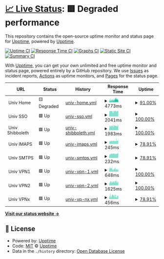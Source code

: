 # [📈 Live Status](https://demo.upptime.js.org): <!--live status--> **🟨 Degraded performance**

This repository contains the open-source uptime monitor and status page for [Upptime](https://upptime.js.org), powered by [Upptime](https://github.com/upptime/upptime).

[![Uptime CI](https://github.com/littleBanshee/upptime/workflows/Uptime%20CI/badge.svg)](https://github.com/littleBanshee/upptime/actions?query=workflow%3A%22Uptime+CI%22)
[![Response Time CI](https://github.com/littleBanshee/upptime/workflows/Response%20Time%20CI/badge.svg)](https://github.com/littleBanshee/upptime/actions?query=workflow%3A%22Response+Time+CI%22)
[![Graphs CI](https://github.com/littleBanshee/upptime/workflows/Graphs%20CI/badge.svg)](https://github.com/littleBanshee/upptime/actions?query=workflow%3A%22Graphs+CI%22)
[![Static Site CI](https://github.com/littleBanshee/upptime/workflows/Static%20Site%20CI/badge.svg)](https://github.com/littleBanshee/upptime/actions?query=workflow%3A%22Static+Site+CI%22)
[![Summary CI](https://github.com/littleBanshee/upptime/workflows/Summary%20CI/badge.svg)](https://github.com/littleBanshee/upptime/actions?query=workflow%3A%22Summary+CI%22)

With [Upptime](https://upptime.js.org), you can get your own unlimited and free uptime monitor and status page, powered entirely by a GitHub repository. We use [Issues](https://github.com/upptime/upptime/issues) as incident reports, [Actions](https://github.com/littleBanshee/upptime/actions) as uptime monitors, and [Pages](https://demo.upptime.js.org) for the status page.

<!--start: status pages-->
<!-- This summary is generated by Upptime (https://github.com/upptime/upptime) -->
<!-- Do not edit this manually, your changes will be overwritten -->
<!-- prettier-ignore -->
| URL | Status | History | Response Time | Uptime |
| --- | ------ | ------- | ------------- | ------ |
| <img alt="" src="https://icons.duckduckgo.com/ip3/null.ico" height="13"> Univ Home | 🟨 Degraded | [univ-home.yml](https://github.com/littleBanshee/upptime/commits/HEAD/history/univ-home.yml) | <details><summary><img alt="Response time graph" src="./graphs/univ-home/response-time-week.png" height="20"> 4773ms</summary><br><a href="https://littleBanshee.github.io/upptime/history/univ-home"><img alt="Response time 3694" src="https://img.shields.io/endpoint?url=https%3A%2F%2Fraw.githubusercontent.com%2FlittleBanshee%2Fupptime%2FHEAD%2Fapi%2Funiv-home%2Fresponse-time.json"></a><br><a href="https://littleBanshee.github.io/upptime/history/univ-home"><img alt="24-hour response time 5297" src="https://img.shields.io/endpoint?url=https%3A%2F%2Fraw.githubusercontent.com%2FlittleBanshee%2Fupptime%2FHEAD%2Fapi%2Funiv-home%2Fresponse-time-day.json"></a><br><a href="https://littleBanshee.github.io/upptime/history/univ-home"><img alt="7-day response time 4773" src="https://img.shields.io/endpoint?url=https%3A%2F%2Fraw.githubusercontent.com%2FlittleBanshee%2Fupptime%2FHEAD%2Fapi%2Funiv-home%2Fresponse-time-week.json"></a><br><a href="https://littleBanshee.github.io/upptime/history/univ-home"><img alt="30-day response time 3694" src="https://img.shields.io/endpoint?url=https%3A%2F%2Fraw.githubusercontent.com%2FlittleBanshee%2Fupptime%2FHEAD%2Fapi%2Funiv-home%2Fresponse-time-month.json"></a><br><a href="https://littleBanshee.github.io/upptime/history/univ-home"><img alt="1-year response time 3694" src="https://img.shields.io/endpoint?url=https%3A%2F%2Fraw.githubusercontent.com%2FlittleBanshee%2Fupptime%2FHEAD%2Fapi%2Funiv-home%2Fresponse-time-year.json"></a></details> | <details><summary><a href="https://littleBanshee.github.io/upptime/history/univ-home">91.00%</a></summary><a href="https://littleBanshee.github.io/upptime/history/univ-home"><img alt="All-time uptime 97.16%" src="https://img.shields.io/endpoint?url=https%3A%2F%2Fraw.githubusercontent.com%2FlittleBanshee%2Fupptime%2FHEAD%2Fapi%2Funiv-home%2Fuptime.json"></a><br><a href="https://littleBanshee.github.io/upptime/history/univ-home"><img alt="24-hour uptime 90.40%" src="https://img.shields.io/endpoint?url=https%3A%2F%2Fraw.githubusercontent.com%2FlittleBanshee%2Fupptime%2FHEAD%2Fapi%2Funiv-home%2Fuptime-day.json"></a><br><a href="https://littleBanshee.github.io/upptime/history/univ-home"><img alt="7-day uptime 91.00%" src="https://img.shields.io/endpoint?url=https%3A%2F%2Fraw.githubusercontent.com%2FlittleBanshee%2Fupptime%2FHEAD%2Fapi%2Funiv-home%2Fuptime-week.json"></a><br><a href="https://littleBanshee.github.io/upptime/history/univ-home"><img alt="30-day uptime 97.16%" src="https://img.shields.io/endpoint?url=https%3A%2F%2Fraw.githubusercontent.com%2FlittleBanshee%2Fupptime%2FHEAD%2Fapi%2Funiv-home%2Fuptime-month.json"></a><br><a href="https://littleBanshee.github.io/upptime/history/univ-home"><img alt="1-year uptime 97.16%" src="https://img.shields.io/endpoint?url=https%3A%2F%2Fraw.githubusercontent.com%2FlittleBanshee%2Fupptime%2FHEAD%2Fapi%2Funiv-home%2Fuptime-year.json"></a></details>
| <img alt="" src="https://icons.duckduckgo.com/ip3/null.ico" height="13"> Univ SSO | 🟩 Up | [univ-sso.yml](https://github.com/littleBanshee/upptime/commits/HEAD/history/univ-sso.yml) | <details><summary><img alt="Response time graph" src="./graphs/univ-sso/response-time-week.png" height="20"> 2041ms</summary><br><a href="https://littleBanshee.github.io/upptime/history/univ-sso"><img alt="Response time 1914" src="https://img.shields.io/endpoint?url=https%3A%2F%2Fraw.githubusercontent.com%2FlittleBanshee%2Fupptime%2FHEAD%2Fapi%2Funiv-sso%2Fresponse-time.json"></a><br><a href="https://littleBanshee.github.io/upptime/history/univ-sso"><img alt="24-hour response time 2305" src="https://img.shields.io/endpoint?url=https%3A%2F%2Fraw.githubusercontent.com%2FlittleBanshee%2Fupptime%2FHEAD%2Fapi%2Funiv-sso%2Fresponse-time-day.json"></a><br><a href="https://littleBanshee.github.io/upptime/history/univ-sso"><img alt="7-day response time 2041" src="https://img.shields.io/endpoint?url=https%3A%2F%2Fraw.githubusercontent.com%2FlittleBanshee%2Fupptime%2FHEAD%2Fapi%2Funiv-sso%2Fresponse-time-week.json"></a><br><a href="https://littleBanshee.github.io/upptime/history/univ-sso"><img alt="30-day response time 1914" src="https://img.shields.io/endpoint?url=https%3A%2F%2Fraw.githubusercontent.com%2FlittleBanshee%2Fupptime%2FHEAD%2Fapi%2Funiv-sso%2Fresponse-time-month.json"></a><br><a href="https://littleBanshee.github.io/upptime/history/univ-sso"><img alt="1-year response time 1914" src="https://img.shields.io/endpoint?url=https%3A%2F%2Fraw.githubusercontent.com%2FlittleBanshee%2Fupptime%2FHEAD%2Fapi%2Funiv-sso%2Fresponse-time-year.json"></a></details> | <details><summary><a href="https://littleBanshee.github.io/upptime/history/univ-sso">100.00%</a></summary><a href="https://littleBanshee.github.io/upptime/history/univ-sso"><img alt="All-time uptime 100.00%" src="https://img.shields.io/endpoint?url=https%3A%2F%2Fraw.githubusercontent.com%2FlittleBanshee%2Fupptime%2FHEAD%2Fapi%2Funiv-sso%2Fuptime.json"></a><br><a href="https://littleBanshee.github.io/upptime/history/univ-sso"><img alt="24-hour uptime 100.00%" src="https://img.shields.io/endpoint?url=https%3A%2F%2Fraw.githubusercontent.com%2FlittleBanshee%2Fupptime%2FHEAD%2Fapi%2Funiv-sso%2Fuptime-day.json"></a><br><a href="https://littleBanshee.github.io/upptime/history/univ-sso"><img alt="7-day uptime 100.00%" src="https://img.shields.io/endpoint?url=https%3A%2F%2Fraw.githubusercontent.com%2FlittleBanshee%2Fupptime%2FHEAD%2Fapi%2Funiv-sso%2Fuptime-week.json"></a><br><a href="https://littleBanshee.github.io/upptime/history/univ-sso"><img alt="30-day uptime 100.00%" src="https://img.shields.io/endpoint?url=https%3A%2F%2Fraw.githubusercontent.com%2FlittleBanshee%2Fupptime%2FHEAD%2Fapi%2Funiv-sso%2Fuptime-month.json"></a><br><a href="https://littleBanshee.github.io/upptime/history/univ-sso"><img alt="1-year uptime 100.00%" src="https://img.shields.io/endpoint?url=https%3A%2F%2Fraw.githubusercontent.com%2FlittleBanshee%2Fupptime%2FHEAD%2Fapi%2Funiv-sso%2Fuptime-year.json"></a></details>
| <img alt="" src="https://icons.duckduckgo.com/ip3/null.ico" height="13"> Univ Shibboleth | 🟩 Up | [univ-shibboleth.yml](https://github.com/littleBanshee/upptime/commits/HEAD/history/univ-shibboleth.yml) | <details><summary><img alt="Response time graph" src="./graphs/univ-shibboleth/response-time-week.png" height="20"> 1983ms</summary><br><a href="https://littleBanshee.github.io/upptime/history/univ-shibboleth"><img alt="Response time 1865" src="https://img.shields.io/endpoint?url=https%3A%2F%2Fraw.githubusercontent.com%2FlittleBanshee%2Fupptime%2FHEAD%2Fapi%2Funiv-shibboleth%2Fresponse-time.json"></a><br><a href="https://littleBanshee.github.io/upptime/history/univ-shibboleth"><img alt="24-hour response time 2501" src="https://img.shields.io/endpoint?url=https%3A%2F%2Fraw.githubusercontent.com%2FlittleBanshee%2Fupptime%2FHEAD%2Fapi%2Funiv-shibboleth%2Fresponse-time-day.json"></a><br><a href="https://littleBanshee.github.io/upptime/history/univ-shibboleth"><img alt="7-day response time 1983" src="https://img.shields.io/endpoint?url=https%3A%2F%2Fraw.githubusercontent.com%2FlittleBanshee%2Fupptime%2FHEAD%2Fapi%2Funiv-shibboleth%2Fresponse-time-week.json"></a><br><a href="https://littleBanshee.github.io/upptime/history/univ-shibboleth"><img alt="30-day response time 1865" src="https://img.shields.io/endpoint?url=https%3A%2F%2Fraw.githubusercontent.com%2FlittleBanshee%2Fupptime%2FHEAD%2Fapi%2Funiv-shibboleth%2Fresponse-time-month.json"></a><br><a href="https://littleBanshee.github.io/upptime/history/univ-shibboleth"><img alt="1-year response time 1865" src="https://img.shields.io/endpoint?url=https%3A%2F%2Fraw.githubusercontent.com%2FlittleBanshee%2Fupptime%2FHEAD%2Fapi%2Funiv-shibboleth%2Fresponse-time-year.json"></a></details> | <details><summary><a href="https://littleBanshee.github.io/upptime/history/univ-shibboleth">100.00%</a></summary><a href="https://littleBanshee.github.io/upptime/history/univ-shibboleth"><img alt="All-time uptime 100.00%" src="https://img.shields.io/endpoint?url=https%3A%2F%2Fraw.githubusercontent.com%2FlittleBanshee%2Fupptime%2FHEAD%2Fapi%2Funiv-shibboleth%2Fuptime.json"></a><br><a href="https://littleBanshee.github.io/upptime/history/univ-shibboleth"><img alt="24-hour uptime 100.00%" src="https://img.shields.io/endpoint?url=https%3A%2F%2Fraw.githubusercontent.com%2FlittleBanshee%2Fupptime%2FHEAD%2Fapi%2Funiv-shibboleth%2Fuptime-day.json"></a><br><a href="https://littleBanshee.github.io/upptime/history/univ-shibboleth"><img alt="7-day uptime 100.00%" src="https://img.shields.io/endpoint?url=https%3A%2F%2Fraw.githubusercontent.com%2FlittleBanshee%2Fupptime%2FHEAD%2Fapi%2Funiv-shibboleth%2Fuptime-week.json"></a><br><a href="https://littleBanshee.github.io/upptime/history/univ-shibboleth"><img alt="30-day uptime 100.00%" src="https://img.shields.io/endpoint?url=https%3A%2F%2Fraw.githubusercontent.com%2FlittleBanshee%2Fupptime%2FHEAD%2Fapi%2Funiv-shibboleth%2Fuptime-month.json"></a><br><a href="https://littleBanshee.github.io/upptime/history/univ-shibboleth"><img alt="1-year uptime 100.00%" src="https://img.shields.io/endpoint?url=https%3A%2F%2Fraw.githubusercontent.com%2FlittleBanshee%2Fupptime%2FHEAD%2Fapi%2Funiv-shibboleth%2Fuptime-year.json"></a></details>
| <img alt="" src="https://icons.duckduckgo.com/ip3/null.ico" height="13"> Univ IMAPS | 🟩 Up | [univ-imaps.yml](https://github.com/littleBanshee/upptime/commits/HEAD/history/univ-imaps.yml) | <details><summary><img alt="Response time graph" src="./graphs/univ-imaps/response-time-week.png" height="20"> 245ms</summary><br><a href="https://littleBanshee.github.io/upptime/history/univ-imaps"><img alt="Response time 248" src="https://img.shields.io/endpoint?url=https%3A%2F%2Fraw.githubusercontent.com%2FlittleBanshee%2Fupptime%2FHEAD%2Fapi%2Funiv-imaps%2Fresponse-time.json"></a><br><a href="https://littleBanshee.github.io/upptime/history/univ-imaps"><img alt="24-hour response time 346" src="https://img.shields.io/endpoint?url=https%3A%2F%2Fraw.githubusercontent.com%2FlittleBanshee%2Fupptime%2FHEAD%2Fapi%2Funiv-imaps%2Fresponse-time-day.json"></a><br><a href="https://littleBanshee.github.io/upptime/history/univ-imaps"><img alt="7-day response time 245" src="https://img.shields.io/endpoint?url=https%3A%2F%2Fraw.githubusercontent.com%2FlittleBanshee%2Fupptime%2FHEAD%2Fapi%2Funiv-imaps%2Fresponse-time-week.json"></a><br><a href="https://littleBanshee.github.io/upptime/history/univ-imaps"><img alt="30-day response time 248" src="https://img.shields.io/endpoint?url=https%3A%2F%2Fraw.githubusercontent.com%2FlittleBanshee%2Fupptime%2FHEAD%2Fapi%2Funiv-imaps%2Fresponse-time-month.json"></a><br><a href="https://littleBanshee.github.io/upptime/history/univ-imaps"><img alt="1-year response time 248" src="https://img.shields.io/endpoint?url=https%3A%2F%2Fraw.githubusercontent.com%2FlittleBanshee%2Fupptime%2FHEAD%2Fapi%2Funiv-imaps%2Fresponse-time-year.json"></a></details> | <details><summary><a href="https://littleBanshee.github.io/upptime/history/univ-imaps">78.91%</a></summary><a href="https://littleBanshee.github.io/upptime/history/univ-imaps"><img alt="All-time uptime 90.33%" src="https://img.shields.io/endpoint?url=https%3A%2F%2Fraw.githubusercontent.com%2FlittleBanshee%2Fupptime%2FHEAD%2Fapi%2Funiv-imaps%2Fuptime.json"></a><br><a href="https://littleBanshee.github.io/upptime/history/univ-imaps"><img alt="24-hour uptime 100.00%" src="https://img.shields.io/endpoint?url=https%3A%2F%2Fraw.githubusercontent.com%2FlittleBanshee%2Fupptime%2FHEAD%2Fapi%2Funiv-imaps%2Fuptime-day.json"></a><br><a href="https://littleBanshee.github.io/upptime/history/univ-imaps"><img alt="7-day uptime 78.91%" src="https://img.shields.io/endpoint?url=https%3A%2F%2Fraw.githubusercontent.com%2FlittleBanshee%2Fupptime%2FHEAD%2Fapi%2Funiv-imaps%2Fuptime-week.json"></a><br><a href="https://littleBanshee.github.io/upptime/history/univ-imaps"><img alt="30-day uptime 90.33%" src="https://img.shields.io/endpoint?url=https%3A%2F%2Fraw.githubusercontent.com%2FlittleBanshee%2Fupptime%2FHEAD%2Fapi%2Funiv-imaps%2Fuptime-month.json"></a><br><a href="https://littleBanshee.github.io/upptime/history/univ-imaps"><img alt="1-year uptime 90.33%" src="https://img.shields.io/endpoint?url=https%3A%2F%2Fraw.githubusercontent.com%2FlittleBanshee%2Fupptime%2FHEAD%2Fapi%2Funiv-imaps%2Fuptime-year.json"></a></details>
| <img alt="" src="https://icons.duckduckgo.com/ip3/null.ico" height="13"> Univ SMTPS | 🟩 Up | [univ-smtps.yml](https://github.com/littleBanshee/upptime/commits/HEAD/history/univ-smtps.yml) | <details><summary><img alt="Response time graph" src="./graphs/univ-smtps/response-time-week.png" height="20"> 232ms</summary><br><a href="https://littleBanshee.github.io/upptime/history/univ-smtps"><img alt="Response time 241" src="https://img.shields.io/endpoint?url=https%3A%2F%2Fraw.githubusercontent.com%2FlittleBanshee%2Fupptime%2FHEAD%2Fapi%2Funiv-smtps%2Fresponse-time.json"></a><br><a href="https://littleBanshee.github.io/upptime/history/univ-smtps"><img alt="24-hour response time 282" src="https://img.shields.io/endpoint?url=https%3A%2F%2Fraw.githubusercontent.com%2FlittleBanshee%2Fupptime%2FHEAD%2Fapi%2Funiv-smtps%2Fresponse-time-day.json"></a><br><a href="https://littleBanshee.github.io/upptime/history/univ-smtps"><img alt="7-day response time 232" src="https://img.shields.io/endpoint?url=https%3A%2F%2Fraw.githubusercontent.com%2FlittleBanshee%2Fupptime%2FHEAD%2Fapi%2Funiv-smtps%2Fresponse-time-week.json"></a><br><a href="https://littleBanshee.github.io/upptime/history/univ-smtps"><img alt="30-day response time 241" src="https://img.shields.io/endpoint?url=https%3A%2F%2Fraw.githubusercontent.com%2FlittleBanshee%2Fupptime%2FHEAD%2Fapi%2Funiv-smtps%2Fresponse-time-month.json"></a><br><a href="https://littleBanshee.github.io/upptime/history/univ-smtps"><img alt="1-year response time 241" src="https://img.shields.io/endpoint?url=https%3A%2F%2Fraw.githubusercontent.com%2FlittleBanshee%2Fupptime%2FHEAD%2Fapi%2Funiv-smtps%2Fresponse-time-year.json"></a></details> | <details><summary><a href="https://littleBanshee.github.io/upptime/history/univ-smtps">78.91%</a></summary><a href="https://littleBanshee.github.io/upptime/history/univ-smtps"><img alt="All-time uptime 90.54%" src="https://img.shields.io/endpoint?url=https%3A%2F%2Fraw.githubusercontent.com%2FlittleBanshee%2Fupptime%2FHEAD%2Fapi%2Funiv-smtps%2Fuptime.json"></a><br><a href="https://littleBanshee.github.io/upptime/history/univ-smtps"><img alt="24-hour uptime 100.00%" src="https://img.shields.io/endpoint?url=https%3A%2F%2Fraw.githubusercontent.com%2FlittleBanshee%2Fupptime%2FHEAD%2Fapi%2Funiv-smtps%2Fuptime-day.json"></a><br><a href="https://littleBanshee.github.io/upptime/history/univ-smtps"><img alt="7-day uptime 78.91%" src="https://img.shields.io/endpoint?url=https%3A%2F%2Fraw.githubusercontent.com%2FlittleBanshee%2Fupptime%2FHEAD%2Fapi%2Funiv-smtps%2Fuptime-week.json"></a><br><a href="https://littleBanshee.github.io/upptime/history/univ-smtps"><img alt="30-day uptime 90.54%" src="https://img.shields.io/endpoint?url=https%3A%2F%2Fraw.githubusercontent.com%2FlittleBanshee%2Fupptime%2FHEAD%2Fapi%2Funiv-smtps%2Fuptime-month.json"></a><br><a href="https://littleBanshee.github.io/upptime/history/univ-smtps"><img alt="1-year uptime 90.54%" src="https://img.shields.io/endpoint?url=https%3A%2F%2Fraw.githubusercontent.com%2FlittleBanshee%2Fupptime%2FHEAD%2Fapi%2Funiv-smtps%2Fuptime-year.json"></a></details>
| <img alt="" src="https://icons.duckduckgo.com/ip3/null.ico" height="13"> Univ VPN1 | 🟩 Up | [univ-vpn-1.yml](https://github.com/littleBanshee/upptime/commits/HEAD/history/univ-vpn-1.yml) | <details><summary><img alt="Response time graph" src="./graphs/univ-vpn-1/response-time-week.png" height="20"> 648ms</summary><br><a href="https://littleBanshee.github.io/upptime/history/univ-vpn-1"><img alt="Response time 863" src="https://img.shields.io/endpoint?url=https%3A%2F%2Fraw.githubusercontent.com%2FlittleBanshee%2Fupptime%2FHEAD%2Fapi%2Funiv-vpn-1%2Fresponse-time.json"></a><br><a href="https://littleBanshee.github.io/upptime/history/univ-vpn-1"><img alt="24-hour response time 447" src="https://img.shields.io/endpoint?url=https%3A%2F%2Fraw.githubusercontent.com%2FlittleBanshee%2Fupptime%2FHEAD%2Fapi%2Funiv-vpn-1%2Fresponse-time-day.json"></a><br><a href="https://littleBanshee.github.io/upptime/history/univ-vpn-1"><img alt="7-day response time 648" src="https://img.shields.io/endpoint?url=https%3A%2F%2Fraw.githubusercontent.com%2FlittleBanshee%2Fupptime%2FHEAD%2Fapi%2Funiv-vpn-1%2Fresponse-time-week.json"></a><br><a href="https://littleBanshee.github.io/upptime/history/univ-vpn-1"><img alt="30-day response time 863" src="https://img.shields.io/endpoint?url=https%3A%2F%2Fraw.githubusercontent.com%2FlittleBanshee%2Fupptime%2FHEAD%2Fapi%2Funiv-vpn-1%2Fresponse-time-month.json"></a><br><a href="https://littleBanshee.github.io/upptime/history/univ-vpn-1"><img alt="1-year response time 863" src="https://img.shields.io/endpoint?url=https%3A%2F%2Fraw.githubusercontent.com%2FlittleBanshee%2Fupptime%2FHEAD%2Fapi%2Funiv-vpn-1%2Fresponse-time-year.json"></a></details> | <details><summary><a href="https://littleBanshee.github.io/upptime/history/univ-vpn-1">100.00%</a></summary><a href="https://littleBanshee.github.io/upptime/history/univ-vpn-1"><img alt="All-time uptime 99.86%" src="https://img.shields.io/endpoint?url=https%3A%2F%2Fraw.githubusercontent.com%2FlittleBanshee%2Fupptime%2FHEAD%2Fapi%2Funiv-vpn-1%2Fuptime.json"></a><br><a href="https://littleBanshee.github.io/upptime/history/univ-vpn-1"><img alt="24-hour uptime 100.00%" src="https://img.shields.io/endpoint?url=https%3A%2F%2Fraw.githubusercontent.com%2FlittleBanshee%2Fupptime%2FHEAD%2Fapi%2Funiv-vpn-1%2Fuptime-day.json"></a><br><a href="https://littleBanshee.github.io/upptime/history/univ-vpn-1"><img alt="7-day uptime 100.00%" src="https://img.shields.io/endpoint?url=https%3A%2F%2Fraw.githubusercontent.com%2FlittleBanshee%2Fupptime%2FHEAD%2Fapi%2Funiv-vpn-1%2Fuptime-week.json"></a><br><a href="https://littleBanshee.github.io/upptime/history/univ-vpn-1"><img alt="30-day uptime 99.86%" src="https://img.shields.io/endpoint?url=https%3A%2F%2Fraw.githubusercontent.com%2FlittleBanshee%2Fupptime%2FHEAD%2Fapi%2Funiv-vpn-1%2Fuptime-month.json"></a><br><a href="https://littleBanshee.github.io/upptime/history/univ-vpn-1"><img alt="1-year uptime 99.86%" src="https://img.shields.io/endpoint?url=https%3A%2F%2Fraw.githubusercontent.com%2FlittleBanshee%2Fupptime%2FHEAD%2Fapi%2Funiv-vpn-1%2Fuptime-year.json"></a></details>
| <img alt="" src="https://icons.duckduckgo.com/ip3/null.ico" height="13"> Univ VPN2 | 🟩 Up | [univ-vpn-2.yml](https://github.com/littleBanshee/upptime/commits/HEAD/history/univ-vpn-2.yml) | <details><summary><img alt="Response time graph" src="./graphs/univ-vpn-2/response-time-week.png" height="20"> 1625ms</summary><br><a href="https://littleBanshee.github.io/upptime/history/univ-vpn-2"><img alt="Response time 1530" src="https://img.shields.io/endpoint?url=https%3A%2F%2Fraw.githubusercontent.com%2FlittleBanshee%2Fupptime%2FHEAD%2Fapi%2Funiv-vpn-2%2Fresponse-time.json"></a><br><a href="https://littleBanshee.github.io/upptime/history/univ-vpn-2"><img alt="24-hour response time 1597" src="https://img.shields.io/endpoint?url=https%3A%2F%2Fraw.githubusercontent.com%2FlittleBanshee%2Fupptime%2FHEAD%2Fapi%2Funiv-vpn-2%2Fresponse-time-day.json"></a><br><a href="https://littleBanshee.github.io/upptime/history/univ-vpn-2"><img alt="7-day response time 1625" src="https://img.shields.io/endpoint?url=https%3A%2F%2Fraw.githubusercontent.com%2FlittleBanshee%2Fupptime%2FHEAD%2Fapi%2Funiv-vpn-2%2Fresponse-time-week.json"></a><br><a href="https://littleBanshee.github.io/upptime/history/univ-vpn-2"><img alt="30-day response time 1530" src="https://img.shields.io/endpoint?url=https%3A%2F%2Fraw.githubusercontent.com%2FlittleBanshee%2Fupptime%2FHEAD%2Fapi%2Funiv-vpn-2%2Fresponse-time-month.json"></a><br><a href="https://littleBanshee.github.io/upptime/history/univ-vpn-2"><img alt="1-year response time 1530" src="https://img.shields.io/endpoint?url=https%3A%2F%2Fraw.githubusercontent.com%2FlittleBanshee%2Fupptime%2FHEAD%2Fapi%2Funiv-vpn-2%2Fresponse-time-year.json"></a></details> | <details><summary><a href="https://littleBanshee.github.io/upptime/history/univ-vpn-2">100.00%</a></summary><a href="https://littleBanshee.github.io/upptime/history/univ-vpn-2"><img alt="All-time uptime 99.95%" src="https://img.shields.io/endpoint?url=https%3A%2F%2Fraw.githubusercontent.com%2FlittleBanshee%2Fupptime%2FHEAD%2Fapi%2Funiv-vpn-2%2Fuptime.json"></a><br><a href="https://littleBanshee.github.io/upptime/history/univ-vpn-2"><img alt="24-hour uptime 100.00%" src="https://img.shields.io/endpoint?url=https%3A%2F%2Fraw.githubusercontent.com%2FlittleBanshee%2Fupptime%2FHEAD%2Fapi%2Funiv-vpn-2%2Fuptime-day.json"></a><br><a href="https://littleBanshee.github.io/upptime/history/univ-vpn-2"><img alt="7-day uptime 100.00%" src="https://img.shields.io/endpoint?url=https%3A%2F%2Fraw.githubusercontent.com%2FlittleBanshee%2Fupptime%2FHEAD%2Fapi%2Funiv-vpn-2%2Fuptime-week.json"></a><br><a href="https://littleBanshee.github.io/upptime/history/univ-vpn-2"><img alt="30-day uptime 99.95%" src="https://img.shields.io/endpoint?url=https%3A%2F%2Fraw.githubusercontent.com%2FlittleBanshee%2Fupptime%2FHEAD%2Fapi%2Funiv-vpn-2%2Fuptime-month.json"></a><br><a href="https://littleBanshee.github.io/upptime/history/univ-vpn-2"><img alt="1-year uptime 99.95%" src="https://img.shields.io/endpoint?url=https%3A%2F%2Fraw.githubusercontent.com%2FlittleBanshee%2Fupptime%2FHEAD%2Fapi%2Funiv-vpn-2%2Fuptime-year.json"></a></details>
| <img alt="" src="https://icons.duckduckgo.com/ip3/null.ico" height="13"> Univ VPNx | 🟩 Up | [univ-vp-nx.yml](https://github.com/littleBanshee/upptime/commits/HEAD/history/univ-vp-nx.yml) | <details><summary><img alt="Response time graph" src="./graphs/univ-vp-nx/response-time-week.png" height="20"> 456ms</summary><br><a href="https://littleBanshee.github.io/upptime/history/univ-vp-nx"><img alt="Response time 540" src="https://img.shields.io/endpoint?url=https%3A%2F%2Fraw.githubusercontent.com%2FlittleBanshee%2Fupptime%2FHEAD%2Fapi%2Funiv-vp-nx%2Fresponse-time.json"></a><br><a href="https://littleBanshee.github.io/upptime/history/univ-vp-nx"><img alt="24-hour response time 549" src="https://img.shields.io/endpoint?url=https%3A%2F%2Fraw.githubusercontent.com%2FlittleBanshee%2Fupptime%2FHEAD%2Fapi%2Funiv-vp-nx%2Fresponse-time-day.json"></a><br><a href="https://littleBanshee.github.io/upptime/history/univ-vp-nx"><img alt="7-day response time 456" src="https://img.shields.io/endpoint?url=https%3A%2F%2Fraw.githubusercontent.com%2FlittleBanshee%2Fupptime%2FHEAD%2Fapi%2Funiv-vp-nx%2Fresponse-time-week.json"></a><br><a href="https://littleBanshee.github.io/upptime/history/univ-vp-nx"><img alt="30-day response time 540" src="https://img.shields.io/endpoint?url=https%3A%2F%2Fraw.githubusercontent.com%2FlittleBanshee%2Fupptime%2FHEAD%2Fapi%2Funiv-vp-nx%2Fresponse-time-month.json"></a><br><a href="https://littleBanshee.github.io/upptime/history/univ-vp-nx"><img alt="1-year response time 540" src="https://img.shields.io/endpoint?url=https%3A%2F%2Fraw.githubusercontent.com%2FlittleBanshee%2Fupptime%2FHEAD%2Fapi%2Funiv-vp-nx%2Fresponse-time-year.json"></a></details> | <details><summary><a href="https://littleBanshee.github.io/upptime/history/univ-vp-nx">78.91%</a></summary><a href="https://littleBanshee.github.io/upptime/history/univ-vp-nx"><img alt="All-time uptime 90.27%" src="https://img.shields.io/endpoint?url=https%3A%2F%2Fraw.githubusercontent.com%2FlittleBanshee%2Fupptime%2FHEAD%2Fapi%2Funiv-vp-nx%2Fuptime.json"></a><br><a href="https://littleBanshee.github.io/upptime/history/univ-vp-nx"><img alt="24-hour uptime 100.00%" src="https://img.shields.io/endpoint?url=https%3A%2F%2Fraw.githubusercontent.com%2FlittleBanshee%2Fupptime%2FHEAD%2Fapi%2Funiv-vp-nx%2Fuptime-day.json"></a><br><a href="https://littleBanshee.github.io/upptime/history/univ-vp-nx"><img alt="7-day uptime 78.91%" src="https://img.shields.io/endpoint?url=https%3A%2F%2Fraw.githubusercontent.com%2FlittleBanshee%2Fupptime%2FHEAD%2Fapi%2Funiv-vp-nx%2Fuptime-week.json"></a><br><a href="https://littleBanshee.github.io/upptime/history/univ-vp-nx"><img alt="30-day uptime 90.27%" src="https://img.shields.io/endpoint?url=https%3A%2F%2Fraw.githubusercontent.com%2FlittleBanshee%2Fupptime%2FHEAD%2Fapi%2Funiv-vp-nx%2Fuptime-month.json"></a><br><a href="https://littleBanshee.github.io/upptime/history/univ-vp-nx"><img alt="1-year uptime 90.27%" src="https://img.shields.io/endpoint?url=https%3A%2F%2Fraw.githubusercontent.com%2FlittleBanshee%2Fupptime%2FHEAD%2Fapi%2Funiv-vp-nx%2Fuptime-year.json"></a></details>

<!--end: status pages-->

[**Visit our status website →**](https://demo.upptime.js.org)

## 📄 License

- Powered by: [Upptime](https://github.com/upptime/upptime)
- Code: [MIT](./LICENSE) © [Upptime](https://upptime.js.org)
- Data in the `./history` directory: [Open Database License](https://opendatacommons.org/licenses/odbl/1-0/)
